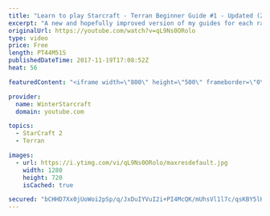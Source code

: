 ```yaml
---
title: "Learn to play Starcraft - Terran Beginner Guide #1 - Updated (2017 LOTV)"
excerpt: "A new and hopefully improved version of my guides for each race where I go over as many basics as possible while doing it live :)  I strongly believe that a super structured guide style is not very helpful compared to watching/playing the game actively.  Feedback is greatly appreciated. -- Watch live"
originalUrl: https://youtube.com/watch?v=qL9Ns0ORolo
type: video
price: Free
length: PT44M51S
publishedDateTime: 2017-11-19T17:08:52Z
heat: 56

featuredContent: "<iframe width=\"800\" height=\"500\" frameborder=\"0\" src=\"https://www.youtube.com/embed/qL9Ns0ORolo\" allow=\"accelerometer; autoplay; encrypted-media; gyroscope; picture-in-picture\" allowfullscreen></iframe>"

provider:
  name: WinterStarcraft
  domain: youtube.com

topics:
  - StarCraft 2
  - Terran

images:
  - url: https://i.ytimg.com/vi/qL9Ns0ORolo/maxresdefault.jpg
    width: 1280
    height: 720
    isCached: true

secured: "bCHHD7Xx0jUoWoi2pSp/q/JxDuIYVuI2i+PI4McQK/mUhsVl1l7c/qsKBY5lK5EQqMeP8nRHIOn7FLfZdgNFcWhbGnOKCSo2H3288oifM4UCgz9kjWBze3qCMHcaWHm0G2zCxycIYO84avTi7sPnnhlNhf6jkAxf39x2WENbsqozjG547Wqe9iPr0RTAdieIky9pnzM9rvNXpLFBsWTkM0KRa9i64at6htnQjm6hqo6bTXHd5t38qTl3eScGYnH3t1j/4bt4tdWjsGC1x6x967Ck7CVYOPG5dfqv+vH32odg37dlZ8/mxvonj4+dnKwzan6ObRC3Xrir0HkCZLAp6I6f9alJsUC0g8Sv3qvcp5/8sFY8K90dvOinQjMNtUudyjPDt5f4pRt6dSQ68qOFYrDq9L3DG3sVR1GAKfUL6ATQWJmVFcUvlNQdmD6xipzM;99ZuC7GCasWpNDn4RQUZBw=="
---
```


